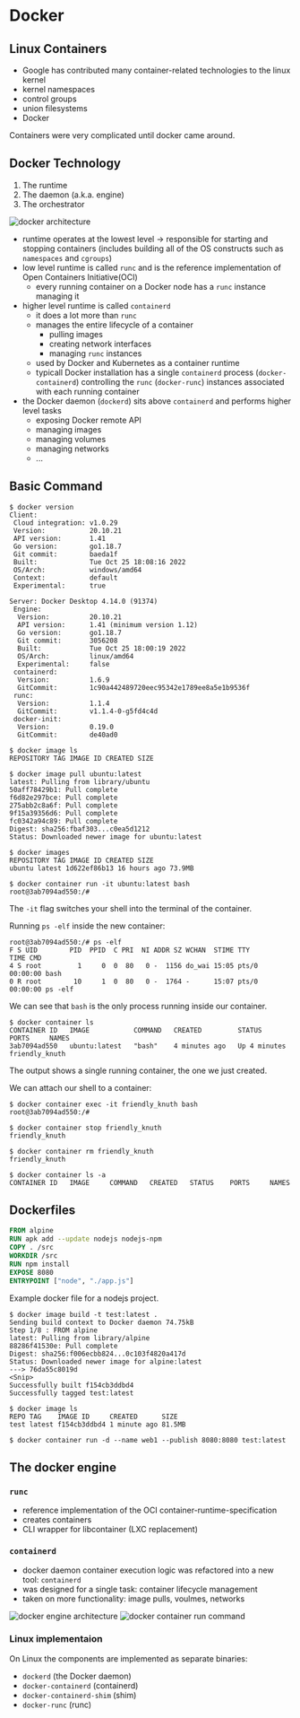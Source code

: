 # Docker

## Linux Containers

- Google has contributed many container-related technologies to the linux kernel
- kernel namespaces
- control groups
- union filesystems
- Docker

Containers were very complicated until docker came around.

## Docker Technology

1. The runtime
2. The daemon (a.k.a. engine)
3. The orchestrator

![docker architecture](img/docker-architecture.png)

- runtime operates at the lowest level -> responsible for starting and stopping containers (includes building all of the OS constructs such as ```namespaces``` and ```cgroups```)
- low level runtime is called ```runc``` and is the reference implementation of Open Containers Initiative(OCI)
  - every running container on a Docker node has a ```runc``` instance managing it
- higher level runtime is called ```containerd```
  - it does a lot more than ```runc```
  - manages the entire lifecycle of a container
    - pulling images
    - creating network interfaces
    - managing ```runc``` instances
  - used by Docker and Kubernetes as a container runtime
  - typicall Docker installation has a single ```containerd``` process (```docker-containerd```) controlling the ```runc``` (```docker-runc```) instances associated with each running container
- the Docker daemon (```dockerd```) sits above ```containerd``` and performs higher level tasks
  - exposing Docker remote API
  - managing images
  - managing volumes
  - managing networks
  - ...

## Basic Command

```
$ docker version
Client:
 Cloud integration: v1.0.29
 Version:           20.10.21
 API version:       1.41
 Go version:        go1.18.7
 Git commit:        baeda1f
 Built:             Tue Oct 25 18:08:16 2022
 OS/Arch:           windows/amd64
 Context:           default
 Experimental:      true

Server: Docker Desktop 4.14.0 (91374)
 Engine:
  Version:          20.10.21
  API version:      1.41 (minimum version 1.12)
  Go version:       go1.18.7
  Git commit:       3056208
  Built:            Tue Oct 25 18:00:19 2022
  OS/Arch:          linux/amd64
  Experimental:     false
 containerd:
  Version:          1.6.9
  GitCommit:        1c90a442489720eec95342e1789ee8a5e1b9536f
 runc:
  Version:          1.1.4
  GitCommit:        v1.1.4-0-g5fd4c4d
 docker-init:
  Version:          0.19.0
  GitCommit:        de40ad0
```

```
$ docker image ls
REPOSITORY TAG IMAGE ID CREATED SIZE
```

```
$ docker image pull ubuntu:latest
latest: Pulling from library/ubuntu
50aff78429b1: Pull complete
f6d82e297bce: Pull complete
275abb2c8a6f: Pull complete
9f15a39356d6: Pull complete
fc0342a94c89: Pull complete
Digest: sha256:fbaf303...c0ea5d1212
Status: Downloaded newer image for ubuntu:latest
```

```
$ docker images
REPOSITORY TAG IMAGE ID CREATED SIZE
ubuntu latest 1d622ef86b13 16 hours ago 73.9MB
```

```
$ docker container run -it ubuntu:latest bash
root@3ab7094ad550:/#
```

The ```-it``` flag switches your shell into the terminal of the container.

Running ```ps -elf``` inside the new container:

```
root@3ab7094ad550:/# ps -elf
F S UID        PID  PPID  C PRI  NI ADDR SZ WCHAN  STIME TTY          TIME CMD
4 S root         1     0  0  80   0 -  1156 do_wai 15:05 pts/0    00:00:00 bash
0 R root        10     1  0  80   0 -  1764 -      15:07 pts/0    00:00:00 ps -elf
```

We can see that ```bash``` is the only process running inside our container.

```
$ docker container ls
CONTAINER ID   IMAGE           COMMAND   CREATED         STATUS         PORTS     NAMES
3ab7094ad550   ubuntu:latest   "bash"    4 minutes ago   Up 4 minutes             friendly_knuth
```

The output shows a single running container, the one we just created.

We can attach our shell to a container:

```
$ docker container exec -it friendly_knuth bash
root@3ab7094ad550:/#
```

```
$ docker container stop friendly_knuth
friendly_knuth
```

```
$ docker container rm friendly_knuth
friendly_knuth
```

```
$ docker container ls -a
CONTAINER ID   IMAGE     COMMAND   CREATED   STATUS    PORTS     NAMES
```

## Dockerfiles

```Dockerfile
FROM alpine
RUN apk add --update nodejs nodejs-npm
COPY . /src
WORKDIR /src
RUN npm install
EXPOSE 8080
ENTRYPOINT ["node", "./app.js"]
```

Example docker file for a nodejs project.

```
$ docker image build -t test:latest .
Sending build context to Docker daemon 74.75kB
Step 1/8 : FROM alpine
latest: Pulling from library/alpine
88286f41530e: Pull complete
Digest: sha256:f006ecbb824...0c103f4820a417d
Status: Downloaded newer image for alpine:latest
---> 76da55c8019d
<Snip>
Successfully built f154cb3ddbd4
Successfully tagged test:latest
```

```
$ docker image ls
REPO TAG    IMAGE ID     CREATED      SIZE
test latest f154cb3ddbd4 1 minute ago 81.5MB
```

```
$ docker container run -d --name web1 --publish 8080:8080 test:latest
```

## The docker engine

### ```runc```

- reference implementation of the OCI container-runtime-specification
- creates containers
- CLI wrapper for libcontainer (LXC replacement)

### ```containerd```

- docker daemon container execution logic was refactored into a new tool: ```containerd```
- was designed for a single task: container lifecycle management
- taken on more functionality: image pulls, voulmes, networks

![docker engine architecture](img/current-docker-engine-architecture.png)
![docker container run command](img/docker-container-run-process.png)

### Linux implementaion

On Linux the components are implemented as separate binaries:

- ```dockerd``` (the Docker daemon)
- ```docker-containerd``` (containerd)
- ```docker-containerd-shim``` (shim)
- ```docker-runc``` (runc)
